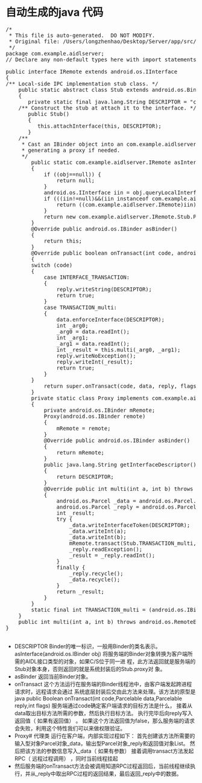 # 自动生成的java 代码
<pre>
/*
 * This file is auto-generated.  DO NOT MODIFY.
 * Original file: /Users/longzhenhao/Desktop/Server/app/src/main/aidl/com/example/aidlserver/IRemote.aidl
 */
package com.example.aidlserver;
// Declare any non-default types here with import statements

public interface IRemote extends android.os.IInterface
{
/** Local-side IPC implementation stub class. */
    public static abstract class Stub extends android.os.Binder implements com.example.aidlserver.IRemote
    {
       private static final java.lang.String DESCRIPTOR = "com.example.aidlserver.IRemote";
    /** Construct the stub at attach it to the interface. */
       public Stub()
       {
          this.attachInterface(this, DESCRIPTOR);
       }
    /**
     * Cast an IBinder object into an com.example.aidlserver.IRemote interface,
     * generating a proxy if needed.
     */
        public static com.example.aidlserver.IRemote asInterface(android.os.IBinder obj)
        {
            if ((obj==null)) {
                return null;
            }
            android.os.IInterface iin = obj.queryLocalInterface(DESCRIPTOR);
            if (((iin!=null)&&(iin instanceof com.example.aidlserver.IRemote))) {
                return ((com.example.aidlserver.IRemote)iin);
            }
            return new com.example.aidlserver.IRemote.Stub.Proxy(obj);
        }
        @Override public android.os.IBinder asBinder()
        {
            return this;
        }
        @Override public boolean onTransact(int code, android.os.Parcel data, android.os.Parcel reply, int flags) throws android.os.RemoteException
        {
        switch (code)
        {
            case INTERFACE_TRANSACTION:
            {
                reply.writeString(DESCRIPTOR);
                return true;
            }
            case TRANSACTION_multi:
            {
                data.enforceInterface(DESCRIPTOR);
                int _arg0;
                _arg0 = data.readInt();
                int _arg1;
                _arg1 = data.readInt();
                int _result = this.multi(_arg0, _arg1);
                reply.writeNoException();
                reply.writeInt(_result);
                return true;
            }
        }
            return super.onTransact(code, data, reply, flags);
        }
        private static class Proxy implements com.example.aidlserver.IRemote
        {
            private android.os.IBinder mRemote;
            Proxy(android.os.IBinder remote)
            {
                mRemote = remote;
            }
            @Override public android.os.IBinder asBinder()
            {
                return mRemote;
            }
            public java.lang.String getInterfaceDescriptor()
            {
                return DESCRIPTOR;
            }
            @Override public int multi(int a, int b) throws android.os.RemoteException
            {
                android.os.Parcel _data = android.os.Parcel.obtain();
                android.os.Parcel _reply = android.os.Parcel.obtain();
                int _result;
                try {
                    _data.writeInterfaceToken(DESCRIPTOR);
                    _data.writeInt(a);
                    _data.writeInt(b);
                    mRemote.transact(Stub.TRANSACTION_multi, _data, _reply, 0);
                    _reply.readException();
                    _result = _reply.readInt();
                }
                finally {
                    _reply.recycle();
                    _data.recycle();
                }
                return _result;
            }
        }
        static final int TRANSACTION_multi = (android.os.IBinder.FIRST_CALL_TRANSACTION + 0);
    }
    public int multi(int a, int b) throws android.os.RemoteException;
}

</pre>
- DESCRIPTOR
Binder的唯一标识，一般用Binder的类名表示。
asInterface(android.os.IBinder obj)
将服务端的Binder对象转换为客户端所需的AIDL接口类型的对象，如果C/S位于同一进
程，此方法返回就是服务端的Stub对象本身，否则返回的就是系统封装后的Stub.proxy对
象。
 - asBinder 返回当前Binder对象。
- onTransact 这个方法运行在服务端的Binder线程池中，由客户端发起跨进程请求时，远程请求会通过
系统底层封装后交由此方法来处理。该方法的原型是
 java public Boolean onTransact(int code,Parcelable data,Parcelable reply,int flags)
服务端通过code确定客户端请求的目标方法是什么，
接着从data取出目标方法所需的参数，然后执行目标方法。
执行完毕后向reply写入返回值（ 如果有返回值） 。
如果这个方法返回值为false，那么服务端的请求会失败，利用这个特性我们可以来做权限验证。
- Proxy# 代理类 
运行在客户端，内部实现过程如下：
首先创建该方法所需要的输入型对象Parcel对象_data，输出型Parcel对象_reply和返回值对象List。
然后把该方法的参数信息写入_data（ 如果有参数）
接着调用transact方法发起RPC（ 远程过程调用） ，同时当前线程挂起
- 然后服务端的onTransact方法会被调用知道RPC过程返回后，当前线程继续执行，并从_reply中取出RPC过程的返回结果，最后返回_reply中的数据。
